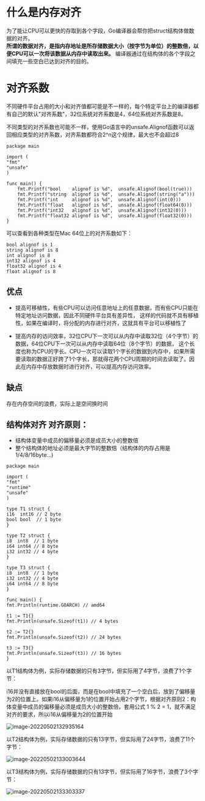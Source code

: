 # 什么是内存对齐

为了能让CPU可以更快的存取到各个字段，Go编译器会帮你把struct结构体做数据的对齐。  
**所谓的数据对齐，是指内存地址是所存储数据大小（按字节为单位）的整数倍，以便CPU可以一次将该数据从内存中读取出来。**
编译器通过在结构体的各个字段之间填充一些空白已达到对齐的目的。

# 对齐系数
不同硬件平台占用的大小和对齐值都可能是不一样的，每个特定平台上的编译器都有自己的默认"对齐系数"，32位系统对齐系数是4，64位系统对齐系数是8。

不同类型的对齐系数也可能不一样，使用Go语言中的unsafe.Alignof函数可以返回相应类型的对齐系数，对齐系数都符合2^n这个规律，最大也不会超过8
```
package main

import (
"fmt"
"unsafe"
)

func main() {
    fmt.Printf("bool    alignof is %d",  unsafe.Alignof(bool(true)))
    fmt.Printf("string  alignof is %d",  unsafe.Alignof(string("a")))
    fmt.Printf("int     alignof is %d",  unsafe.Alignof(int(0)))
    fmt.Printf("float   alignof is %d",  unsafe.Alignof(float64(0)))
    fmt.Printf("int32   alignof is %d",  unsafe.Alignof(int32(0)))
    fmt.Printf("float32 alignof is %d",  unsafe.Alignof(float32(0)))
}
```
可以查看到各种类型在Mac 64位上的对齐系数如下：
```
bool alignof is 1
string alignof is 8
int alignof is 8
int32 alignof is 4
float32 alignof is 4
float alignof is 8
```
## 优点
* 提高可移植性，有些CPU可以访问任意地址上的任意数据，而有些CPU只能在特定地址访问数据，因此不同硬件平台具有差异性，
这样的代码就不具有移植性，如果在编译时，将分配的内存进行对齐，这就具有平台可以移植性了

* 提高内存的访问效率，32位CPU下一次可以从内存中读取32位（4个字节）的数据，64位CPU下一次可以从内存中读取64位（8个字节）的数据，
这个长度也称为CPU的字长。CPU一次可以读取1个字长的数据到内存中，如果所需要读取的数据正好跨了1个字长，那就得花两个CPU周期的时间去读取了。因此在内存中存放数据时进行对齐，可以提高内存访问效率。

## 缺点
存在内存空间的浪费，实际上是空间换时间

## 结构体对齐 对齐原则：

* 结构体变量中成员的偏移量必须是成员大小的整数倍
* 整个结构体的地址必须是最大字节的整数倍（结构体的内存占用是1/4/8/16byte…)
```
package main

import (
"fmt"
"runtime"
"unsafe"
)

type T1 struct {
i16  int16 // 2 byte
bool bool  // 1 byte
}

type T2 struct {
i8  int8  // 1 byte
i64 int64 // 8 byte
i32 int32 // 4 byte
}

type T3 struct {
i8  int8  // 1 byte
i32 int32 // 4 byte
i64 int64 // 8 byte
}

func main() {
fmt.Println(runtime.GOARCH) // amd64

t1 := T1{}
fmt.Println(unsafe.Sizeof(t1)) // 4 bytes

t2 := T2{}
fmt.Println(unsafe.Sizeof(t2)) // 24 bytes

t3 := T3{}
fmt.Println(unsafe.Sizeof(t3)) // 16 bytes
}
```
以T1结构体为例，实际存储数据的只有3字节，但实际用了4字节，浪费了1个字节：

i16并没有直接放在bool的后面，而是在bool中填充了一个空白后，放到了偏移量为2的位置上。如果i16从偏移量为1的位置开始占用2个字节，根据对齐原则2：构体变量中成员的偏移量必须是成员大小的整数倍，套用公式 1 % 2 = 1，就不满足对齐的要求，所以i16从偏移量为2的位置开始

![image-20220502132935164](https://user-images.githubusercontent.com/55614294/199463716-a2882a01-6ff8-4f2c-b175-6ba0ddc5e4c8.png)

以T2结构体为例，实际存储数据的只有13字节，但实际用了24字节，浪费了11个字节：

![image-20220502133003644](https://user-images.githubusercontent.com/55614294/199463729-8ffa6f9f-5176-4358-b4a2-f31e2192ac2b.png)

以T3结构体为例，实际存储数据的只有13字节，但实际用了16字节，浪费了3个字节：

![image-20220502133303337](https://user-images.githubusercontent.com/55614294/199463732-946fd8c6-50cf-498c-9e90-59a593807c78.png)

